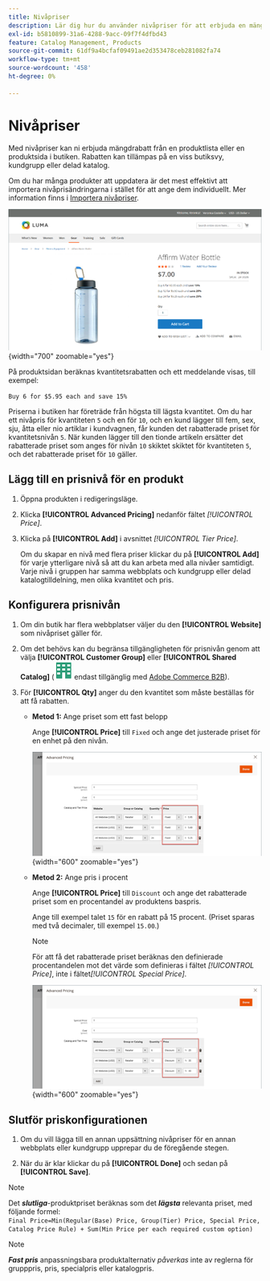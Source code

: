 ```yaml
---
title: Nivåpriser
description: Lär dig hur du använder nivåpriser för att erbjuda en mängdrabatt från en produktlista eller produktsida.
exl-id: b5810899-31a6-4288-9acc-09f7f4dfbd43
feature: Catalog Management, Products
source-git-commit: 61df9a4bcfaf09491ae2d353478ceb281082fa74
workflow-type: tm+mt
source-wordcount: '458'
ht-degree: 0%

---
```


# Nivåpriser

Med nivåpriser kan ni erbjuda mängdrabatt från en produktlista eller en produktsida i butiken. Rabatten kan tillämpas på en viss butiksvy, kundgrupp eller delad katalog.

Om du har många produkter att uppdatera är det mest effektivt att importera nivåprisändringarna i stället för att ange dem individuellt. Mer information finns i [Importera nivåpriser](../systems/data-import-price-tier.md).

![Nivåpris på en butiksproduktsida](./assets/product-price-tier-storefront.png){width="700" zoomable="yes"}

På produktsidan beräknas kvantitetsrabatten och ett meddelande visas, till exempel:

`Buy 6 for $5.95 each and save 15%`

Priserna i butiken har företräde från högsta till lägsta kvantitet. Om du har ett nivåpris för kvantiteten `5` och en för `10`, och en kund lägger till fem, sex, sju, åtta eller nio artiklar i kundvagnen, får kunden det rabatterade priset för kvantitetsnivån `5`. När kunden lägger till den tionde artikeln ersätter det rabatterade priset som anges för nivån `10` skiktet skiktet för kvantiteten `5`, och det rabatterade priset för `10` gäller.

## Lägg till en prisnivå för en produkt

1. Öppna produkten i redigeringsläge.

1. Klicka **[!UICONTROL Advanced Pricing]** nedanför fältet _[!UICONTROL Price]_.

1. Klicka på **[!UICONTROL Add]** i avsnittet _[!UICONTROL Tier Price]_.

   Om du skapar en nivå med flera priser klickar du på **[!UICONTROL Add]** för varje ytterligare nivå så att du kan arbeta med alla nivåer samtidigt. Varje nivå i gruppen har samma webbplats och kundgrupp eller delad katalogtilldelning, men olika kvantitet och pris.

## Konfigurera prisnivån

1. Om din butik har flera webbplatser väljer du den **[!UICONTROL Website]** som nivåpriset gäller för.

1. Om det behövs kan du begränsa tillgängligheten för prisnivån genom att välja **[!UICONTROL Customer Group]** eller **[!UICONTROL Shared Catalog]** (![Adobe Commerce B2B](../assets/b2b.svg) endast tillgänglig med [Adobe Commerce B2B](./b2b/../introduction.md)).

1. För **[!UICONTROL Qty]** anger du den kvantitet som måste beställas för att få rabatten.

   - **Metod 1:** Ange priset som ett fast belopp

     Ange **[!UICONTROL Price]** till `Fixed` och ange det justerade priset för en enhet på den nivån.

     ![Pris i nivå som fast belopp](./assets/product-price-tier-fixed.png){width="600" zoomable="yes"}

   - **Metod 2:** Ange pris i procent

     Ange **[!UICONTROL Price]** till `Discount` och ange det rabatterade priset som en procentandel av produktens baspris.

     Ange till exempel talet `15` för en rabatt på 15 procent. (Priset sparas med två decimaler, till exempel `15.00`.)

     >[!NOTE]
     >
     >För att få det rabatterade priset beräknas den definierade procentandelen mot det värde som definieras i fältet _[!UICONTROL Price]_, inte i fältet&#x200B;_[!UICONTROL Special Price]_.

     ![Pris i procent](./assets/product-price-tier-discount.png){width="600" zoomable="yes"}

## Slutför priskonfigurationen

1. Om du vill lägga till en annan uppsättning nivåpriser för en annan webbplats eller kundgrupp upprepar du de föregående stegen.

1. När du är klar klickar du på **[!UICONTROL Done]** och sedan på **[!UICONTROL Save]**.

>[!NOTE]
>
>Det **_slutliga_**-produktpriset beräknas som det **_lägsta_** relevanta priset, med följande formel: <br/>`Final Price=Min(Regular(Base) Price, Group(Tier) Price, Special Price, Catalog Price Rule) + Sum(Min Price per each required custom option)`

>[!NOTE]
>
>**_Fast pris_** anpassningsbara produktalternativ _påverkas_ inte av reglerna för grupppris, pris, specialpris eller katalogpris.
